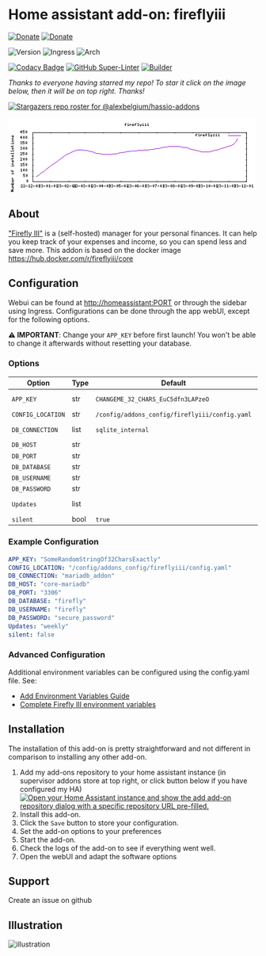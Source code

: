 
# Home assistant add-on: fireflyiii

[![Donate][donation-badge]](https://www.buymeacoffee.com/alexbelgium)
[![Donate][paypal-badge]](https://www.paypal.com/donate/?hosted_button_id=DZFULJZTP3UQA)

![Version](https://img.shields.io/badge/dynamic/yaml?label=Version&query=%24.version&url=https%3A%2F%2Fraw.githubusercontent.com%2Falexbelgium%2Fhassio-addons%2Fmaster%2Ffireflyiii%2Fconfig.yaml)
![Ingress](https://img.shields.io/badge/dynamic/yaml?label=Ingress&query=%24.ingress&url=https%3A%2F%2Fraw.githubusercontent.com%2Falexbelgium%2Fhassio-addons%2Fmaster%2Ffireflyiii%2Fconfig.yaml)
![Arch](https://img.shields.io/badge/dynamic/yaml?color=success&label=Arch&query=%24.arch&url=https%3A%2F%2Fraw.githubusercontent.com%2Falexbelgium%2Fhassio-addons%2Fmaster%2Ffireflyiii%2Fconfig.yaml)

[![Codacy Badge](https://app.codacy.com/project/badge/Grade/9c6cf10bdbba45ecb202d7f579b5be0e)](https://www.codacy.com/gh/alexbelgium/hassio-addons/dashboard?utm_source=github.com&utm_medium=referral&utm_content=alexbelgium/hassio-addons&utm_campaign=Badge_Grade)
[![GitHub Super-Linter](https://img.shields.io/github/actions/workflow/status/alexbelgium/hassio-addons/weekly-supelinter.yaml?label=Lint%20code%20base)](https://github.com/alexbelgium/hassio-addons/actions/workflows/weekly-supelinter.yaml)
[![Builder](https://img.shields.io/github/actions/workflow/status/alexbelgium/hassio-addons/onpush_builder.yaml?label=Builder)](https://github.com/alexbelgium/hassio-addons/actions/workflows/onpush_builder.yaml)

[donation-badge]: https://img.shields.io/badge/Buy%20me%20a%20coffee%20(no%20paypal)-%23d32f2f?logo=buy-me-a-coffee&style=flat&logoColor=white
[paypal-badge]: https://img.shields.io/badge/Buy%20me%20a%20coffee%20with%20Paypal-0070BA?logo=paypal&style=flat&logoColor=white

_Thanks to everyone having starred my repo! To star it click on the image below, then it will be on top right. Thanks!_

[![Stargazers repo roster for @alexbelgium/hassio-addons](https://raw.githubusercontent.com/alexbelgium/hassio-addons/master/.github/stars2.svg)](https://github.com/alexbelgium/hassio-addons/stargazers)

![downloads evolution](https://raw.githubusercontent.com/alexbelgium/hassio-addons/master/fireflyiii/stats.png)

## About

["Firefly III"](https://www.firefly-iii.org) is a (self-hosted) manager for your personal finances. It can help you keep track of your expenses and income, so you can spend less and save more.
This addon is based on the docker image https://hub.docker.com/r/fireflyiii/core

## Configuration

Webui can be found at <http://homeassistant:PORT> or through the sidebar using Ingress.
Configurations can be done through the app webUI, except for the following options.

**⚠️ IMPORTANT**: Change your `APP_KEY` before first launch! You won't be able to change it afterwards without resetting your database.

### Options

| Option | Type | Default | Description |
|--------|------|---------|-------------|
| `APP_KEY` | str | `CHANGEME_32_CHARS_EuC5dfn3LAPzeO` | **CRITICAL**: 32-character encryption key - change before first run! |
| `CONFIG_LOCATION` | str | `/config/addons_config/fireflyiii/config.yaml` | Location of additional config file |
| `DB_CONNECTION` | list | `sqlite_internal` | Database type (sqlite_internal/mariadb_addon/mysql/pgsql) |
| `DB_HOST` | str | | Database host (for external databases) |
| `DB_PORT` | str | | Database port (for external databases) |
| `DB_DATABASE` | str | | Database name (for external databases) |
| `DB_USERNAME` | str | | Database username (for external databases) |
| `DB_PASSWORD` | str | | Database password (for external databases) |
| `Updates` | list | | Automatic update schedule (hourly/daily/weekly) |
| `silent` | bool | `true` | Silent mode - set to false for debug info |

### Example Configuration

```yaml
APP_KEY: "SomeRandomStringOf32CharsExactly"
CONFIG_LOCATION: "/config/addons_config/fireflyiii/config.yaml"
DB_CONNECTION: "mariadb_addon"
DB_HOST: "core-mariadb"
DB_PORT: "3306"
DB_DATABASE: "firefly"
DB_USERNAME: "firefly"
DB_PASSWORD: "secure_password"
Updates: "weekly"
silent: false
```

### Advanced Configuration

Additional environment variables can be configured using the config.yaml file. See:
- [Add Environment Variables Guide](https://github.com/alexbelgium/hassio-addons/wiki/Add-Environment-variables-to-your-Addon)
- [Complete Firefly III environment variables](https://raw.githubusercontent.com/firefly-iii/firefly-iii/main/.env.example)

## Installation

The installation of this add-on is pretty straightforward and not different in comparison to installing any other add-on.

1. Add my add-ons repository to your home assistant instance (in supervisor addons store at top right, or click button below if you have configured my HA)
   [![Open your Home Assistant instance and show the add add-on repository dialog with a specific repository URL pre-filled.](https://my.home-assistant.io/badges/supervisor_add_addon_repository.svg)](https://my.home-assistant.io/redirect/supervisor_add_addon_repository/?repository_url=https%3A%2F%2Fgithub.com%2Falexbelgium%2Fhassio-addons)
1. Install this add-on.
1. Click the `Save` button to store your configuration.
1. Set the add-on options to your preferences
1. Start the add-on.
1. Check the logs of the add-on to see if everything went well.
1. Open the webUI and adapt the software options

## Support

Create an issue on github

## Illustration

![illustration](https://raw.githubusercontent.com/firefly-iii/firefly-iii/develop/.github/assets/img/imac-complete.png)

[repository]: https://github.com/alexbelgium/hassio-addons
